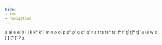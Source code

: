 ```yaml
---
hide:
- toc
- navigation
---
```

a
ai
e
ei
h
i
j
k
kʰ
kʼ
l
m
n
o
oi
p
pʰ
pʼ
q
qʰ
qʼ
r
s
t
ts
tsʰ
tsʼ
tʰ
tʼ
t̠ʃ
t̠ʃʰ
t̠ʃʼ
u
ui
w
x
ʃ
ʈ
ʈʰ
ʈʼ
ʔ
χ
